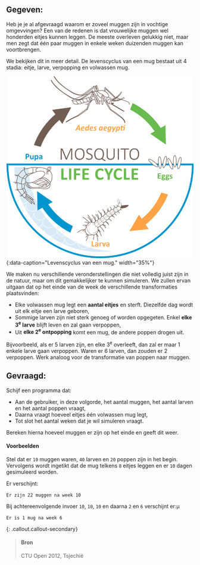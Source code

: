 ## Gegeven: 

Heb je je al afgevraagd waarom er zoveel muggen zijn in vochtige omgevvingen? Een van de redenen is dat vrouwelijke muggen wel honderden eitjes kunnen leggen. De meeste overleven gelukkig niet, maar men zegt dat één paar muggen in enkele weken duizenden muggen kan voortbrengen.

We bekijken dit in meer detail. De levenscyclus van een mug bestaat uit 4 stadia: eitje, larve, verpopping en volwassen mug.

![Levenscyclus van een mug.](media/mosquito-life-cycle.png "Levenscyclus van een mug."){:data-caption="Levenscyclus van een mug." width="35%"}

We maken nu verschillende veronderstellingen die niet volledig juist zijn in de natuur, maar om dit gemakkelijker te kunnen simuleren. We zullen ervan uitgaan dat op het einde van de week de verschillende transformaties plaatsvinden:

- Elke volwassen mug legt een **aantal eitjes** en sterft. Diezelfde dag wordt uit elk eitje een larve geboren,
- Sommige larven zijn niet sterk genoeg of worden opgegeten. Enkel **elke 3<sup>e</sup> larve** blijft leven en zal gaan verpoppen,
- Uit **elke 2<sup>e</sup> ontpopping** komt een mug, de andere poppen drogen uit.

Bijvoorbeeld, als er 5 larven zijn, en elke 3<sup>e</sup> overleeft, dan zal er maar 1 enkele larve gaan verpoppen. Waren er 6 larven, dan zouden er 2 verpoppen. Werk analoog voor de transformatie van poppen naar muggen.

## Gevraagd:

Schijf een programma dat:

- Aan de gebruiker, in deze volgorde, het aantal muggen, het aantal larven en het aantal poppen vraagt,
- Daarna vraagt hoeveel eitjes één volwassen mug legt,
- Tot slot het aantal weken dat je wil simuleren vraagt.

Bereken hierna hoeveel muggen er zijn op het einde en geeft dit weer.

#### Voorbeelden

Stel dat er `10` muggen waren, `40` larven en `20` poppen zijn in het begin. Vervolgens wordt ingetikt dat de mug telkens `8` eitjes leggen en er `10` dagen gesimuleerd worden.

Er verschijnt:
```
Er zijn 22 muggen na week 10
```

Bij achtereenvolgende invoer `10`, `10`, `10` en daarna `2` en `6` verschijnt er:µ

```
Er is 1 mug na week 6
```

{: .callout.callout-secondary}
>#### Bron
> CTU Open 2012, Tsjechië